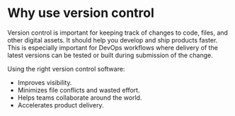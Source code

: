 # Why use version control

Version control is important for keeping track of changes to code, files, and other digital assets.
It should help you develop and ship products faster.
This is especially important for DevOps workflows where delivery of the latest versions can be tested or built during submission of the change.

Using the right version control software:

* Improves visibility.
* Minimizes file conflicts and wasted effort.
* Helps teams collaborate around the world.
* Accelerates product delivery.

